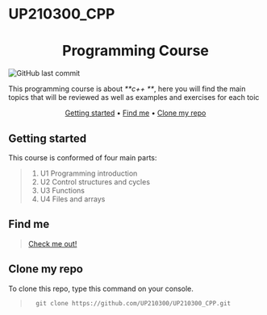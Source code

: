 # UP210300_CPP

<div align="center">

# Programming Course

</div>

![GitHub last commit](https://img.shields.io/github/last-commit/UP210300/UP210300_CPP)

This programming course is about  _**c++ **_, here you will find the main topics that will be reviewed as well as examples and exercises for each toic

<div align="center">


[Getting started](#getting-started) •
[Find me](#find-me) •
[Clone my repo](#clone-my-repo)

</div>

## Getting started

This course is conformed of four main parts:

> 1. U1 Programming introduction
> 2. U2 Control structures and cycles
> 3. U3 Functions
> 4. U4 Files and arrays

## Find me 

>[Check me out!](https://github.com/UP210300/UP210300_CPP.git)

## Clone my repo

To clone this repo, type this command on your console.
>       git clone https://github.com/UP210300/UP210300_CPP.git

